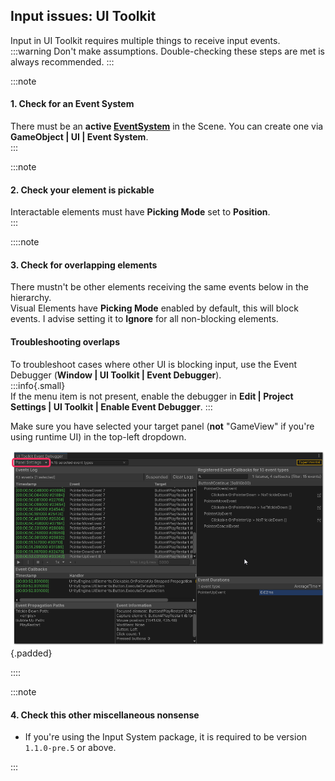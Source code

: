 ## Input issues: UI Toolkit
Input in UI Toolkit requires multiple things to receive input events.  
:::warning
Don't make assumptions. Double-checking these steps are met is always recommended.
:::

:::note
#### 1. Check for an Event System
There must be an **active [EventSystem](https://docs.unity3d.com/Packages/com.unity.ugui@latest/index.html?subfolder=/manual/EventSystem.html)** in the Scene. You can create one via **GameObject | UI | Event System**.  
:::

:::note
#### 2. Check your element is pickable
Interactable elements must have **Picking Mode** set to **Position**.  
:::

::::note
#### 3. Check for overlapping elements
There mustn't be other elements receiving the same events below in the hierarchy.    
Visual Elements have **Picking Mode** enabled by default, this will block events. I advise setting it to **Ignore** for all non-blocking elements.

#### Troubleshooting overlaps
To troubleshoot cases where other UI is blocking input, use the Event Debugger (**Window | UI Toolkit | Event Debugger**).  
:::info{.small}  
If the menu item is not present, enable the debugger in **Edit | Project Settings | UI Toolkit | Enable Event Debugger**.
:::

Make sure you have selected your target panel (**not** "GameView" if you're using runtime UI) in the top-left dropdown.

![UI Toolkit Event Debugger](event-debugger.png){.padded}

::::

:::note
#### 4. Check this other miscellaneous nonsense
- If you're using the Input System package, it is required to be version `1.1.0-pre.5` or above.  

:::
